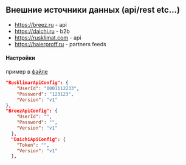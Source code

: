 ﻿## Внешние источники данных (api/rest etc...)


 - https://breez.ru - api
 - https://daichi.ru - b2b
 - https://rusklimat.com - api
 - https://haierproff.ru - partners feeds

#### Настройки
пример в [файле](outers-credentials-example.json)
```json
"RusklimarApiConfig": {
    "UserId": "0001112233",
    "Password": "123123",
    "Version": "v1"
},
"BreezApiConfig": {
    "UserId": "",
    "Password": "",
    "Version": "v1"
  },
  "DaichiApiConfig": {
    "Token": "",
    "Version": "v1"
  },
```